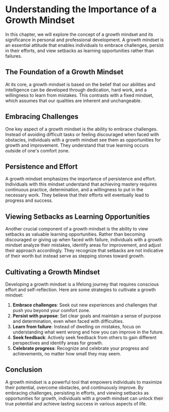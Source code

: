 Understanding the Importance of a Growth Mindset
=========================================================

In this chapter, we will explore the concept of a growth mindset and its significance in personal and professional development. A growth mindset is an essential attitude that enables individuals to embrace challenges, persist in their efforts, and view setbacks as learning opportunities rather than failures.

The Foundation of a Growth Mindset
----------------------------------

At its core, a growth mindset is based on the belief that our abilities and intelligence can be developed through dedication, hard work, and a willingness to learn from mistakes. This contrasts with a fixed mindset, which assumes that our qualities are inherent and unchangeable.

Embracing Challenges
--------------------

One key aspect of a growth mindset is the ability to embrace challenges. Instead of avoiding difficult tasks or feeling discouraged when faced with obstacles, individuals with a growth mindset see them as opportunities for growth and improvement. They understand that true learning occurs outside of one's comfort zone.

Persistence and Effort
----------------------

A growth mindset emphasizes the importance of persistence and effort. Individuals with this mindset understand that achieving mastery requires continuous practice, determination, and a willingness to put in the necessary work. They believe that their efforts will eventually lead to progress and success.

Viewing Setbacks as Learning Opportunities
------------------------------------------

Another crucial component of a growth mindset is the ability to view setbacks as valuable learning opportunities. Rather than becoming discouraged or giving up when faced with failure, individuals with a growth mindset analyze their mistakes, identify areas for improvement, and adjust their approach accordingly. They recognize that setbacks are not indicative of their worth but instead serve as stepping stones toward growth.

Cultivating a Growth Mindset
----------------------------

Developing a growth mindset is a lifelong journey that requires conscious effort and self-reflection. Here are some strategies to cultivate a growth mindset:

1. **Embrace challenges**: Seek out new experiences and challenges that push you beyond your comfort zone.
2. **Persist with purpose**: Set clear goals and maintain a sense of purpose and determination, even when faced with difficulties.
3. **Learn from failure**: Instead of dwelling on mistakes, focus on understanding what went wrong and how you can improve in the future.
4. **Seek feedback**: Actively seek feedback from others to gain different perspectives and identify areas for growth.
5. **Celebrate progress**: Recognize and celebrate your progress and achievements, no matter how small they may seem.

Conclusion
----------

A growth mindset is a powerful tool that empowers individuals to maximize their potential, overcome obstacles, and continuously improve. By embracing challenges, persisting in efforts, and viewing setbacks as opportunities for growth, individuals with a growth mindset can unlock their true potential and achieve lasting success in various aspects of life.
